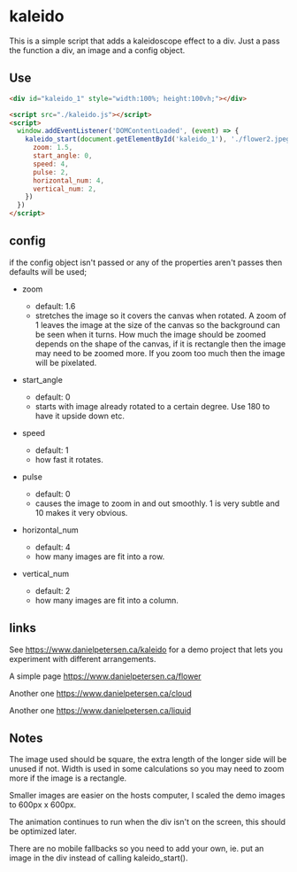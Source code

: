 # kaleido

This is a simple script that adds a kaleidoscope effect to a div. Just a pass the function a div, an image and a config object.

## Use

```html
<div id="kaleido_1" style="width:100%; height:100vh;"></div>

<script src="./kaleido.js"></script>
<script>
  window.addEventListener('DOMContentLoaded', (event) => {
    kaleido_start(document.getElementById('kaleido_1'), './flower2.jpeg', {
      zoom: 1.5,
      start_angle: 0,
      speed: 4,
      pulse: 2,
      horizontal_num: 4,
      vertical_num: 2,
    })
  })
</script>
```

## config

if the config object isn't passed or any of the properties aren't passes then defaults will be used;

- zoom
	- default: 1.6 
	- stretches the image so it covers the canvas when rotated. A zoom of 1 leaves the image at the size of the canvas so the background can be seen when it turns. How much the image should be zoomed depends on the shape of the canvas, if it is rectangle then the image may need to be zoomed more. If you zoom too much then the image will be pixelated.

- start_angle
	- default: 0
	- starts with image already rotated to a certain degree. Use 180 to have it upside down etc.

- speed
	- default: 1
	- how fast it rotates.

- pulse
	- default: 0
	- causes the image to zoom in and out smoothly. 1 is very subtle and 10 makes it very obvious.

- horizontal_num
	- default: 4
	- how many images are fit into a row.

- vertical_num
	- default: 2
	- how many images are fit into a column.

## links

See https://www.danielpetersen.ca/kaleido for a demo project that lets you experiment with different arrangements. 

A simple page https://www.danielpetersen.ca/flower

Another one https://www.danielpetersen.ca/cloud

Another one https://www.danielpetersen.ca/liquid

## Notes

The image used should be square, the extra length of the longer side will be unused if not. Width is used in some calculations so you may need to zoom more if the image is a rectangle.

Smaller images are easier on the hosts computer, I scaled the demo images to 600px x 600px.

The animation continues to run when the div isn't on the screen, this should be optimized later.

There are no mobile fallbacks so you need to add your own, ie. put an image in the div instead of calling kaleido_start().


